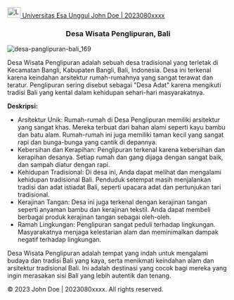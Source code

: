 <!DOCTYPE html>
 <html lang="en">
   <head>
    <meta charset="UTF-8" />
    <meta name="viewport" content="width=device-width, initial-scale=1.0" />
    <title>Dashboard</title>
    <link
      rel="stylesheet"
      href="https://cdn.jsdelivr.net/npm/bootstrap@5.3.2/dist/css/bootstrap.min.css"
    />
    <link rel="preconnect" href="https://fonts.googleapis.com" />
    <link rel="preconnect" href="https://fonts.gstatic.com" crossorigin />
    <link
      href="https://fonts.googleapis.com/css2?family=Pacifico&family=Poppins:wght@100;200;300;400;600;800;900&family=Roboto:wght@400;700&display=swap"
      rel="stylesheet"
    />
    <link rel="stylesheet" href="style.css" />
  </head>
  <body>
    <nav class="navbar bg-body-tertiary">
      <div class="container-fluid">
        <a class="navbar-brand" href="#">
          <img
            src="/Logo-Esa-Unggul-Unversitas-Esa-Unggul-PNG.png.webp"
            alt="Logo"
            width="30"
            height="24"
            class="d-inline-block align-text-top"
          />
          Universitas Esa Unggul
        </a>
        <a href="#">John Doe | 2023080xxxx</a>
      </div>
    </nav>
    <main>
      <h3 style="text-align: center">Desa Wisata Penglipuran, Bali</h3>
      <img
        src="/desa-panglipuran-bali_169.jpeg"
        alt="desa-panglipuran-bali_169"
        class="center"
      />
      <p class="description">
        Desa Wisata Penglipuran adalah sebuah desa tradisional yang terletak di
        Kecamatan Bangli, Kabupaten Bangli, Bali, Indonesia. Desa ini terkenal
        karena keindahan arsitektur rumah-rumahnya yang sangat terawat dan
        teratur. Penglipuran sering disebut sebagai "Desa Adat" karena mengikuti
        tradisi Bali yang kental dalam kehidupan sehari-hari masyarakatnya.
      </p>
      <p class="description"><b>Deskripsi:</b></p>
      <ul class="list">
        <li>
          Arsitektur Unik: Rumah-rumah di Desa Penglipuran memiliki arsitektur
          yang sangat khas. Mereka terbuat dari bahan alami seperti kayu bambu
          dan batu alam. Rumah-rumah ini juga memiliki taman kecil yang sangat
          rapi dan bunga-bunga yang cantik di depannya.
        </li>
        <li>
          Kebersihan dan Kerapihan: Penglipuran terkenal karena kebersihan dan
          kerapihan desanya. Setiap rumah dan gang dijaga dengan sangat baik,
          dan sampah diatur dengan rapi.
        </li>
        <li>
          Kehidupan Tradisional: Di desa ini, Anda dapat melihat dan mengalami
          kehidupan tradisional Bali. Penduduk setempat masih menjalankan
          tradisi dan adat istiadat Bali, seperti upacara adat dan pertunjukan
          tari tradisional.
        </li>
        <li>
          Kerajinan Tangan: Desa ini juga terkenal dengan kerajinan tangan
          seperti anyaman bambu dan kerajinan tekstil. Anda dapat membeli
          berbagai produk kerajinan tangan sebagai oleh-oleh.
        </li>
        <li>
          Ramah Lingkungan: Penglipuran sangat peduli terhadap lingkungan.
          Masyarakatnya menjaga kelestarian alam dan meminimalkan dampak negatif
          terhadap lingkungan.
        </li>
      </ul>
      <p class="description">
        Desa Wisata Penglipuran adalah tempat yang indah untuk mengalami budaya
        dan tradisi Bali yang kaya, serta menikmati keindahan alam dan
        arsitektur tradisional Bali. Ini adalah destinasi yang cocok bagi mereka
        yang ingin merasakan sisi Bali yang lebih autentik dan tenang.
      </p>
    </main>
    <footer
      class="bg-dark text-light text-center py-2 d-flex align-items-center"
    >
      <div class="container">
        <p>&copy; 2023 John Doe | 2023080xxxx. All rights reserved.</p>
      </div>
    </footer>
  </body>
</html>
